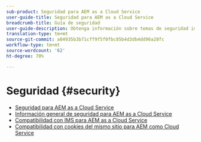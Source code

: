 ```yaml
---
sub-product: Seguridad para AEM as a Cloud Service
user-guide-title: Seguridad para AEM as a Cloud Service
breadcrumb-title: Guía de seguridad
user-guide-description: Obtenga información sobre temas de seguridad importantes relacionados con Experience Manager as a Cloud Service.
translation-type: tm+mt
source-git-commit: a04935b3b71cff9f5f0fbc85b4d3db4dd96a28fc
workflow-type: tm+mt
source-wordcount: '62'
ht-degree: 70%

---
```



# Seguridad {#security}

+ [Seguridad para AEM as a Cloud Service](/help/security/home.md)
+ [Información general de seguridad para AEM as a Cloud Service](/help/security/cloud-service-security-overview.md)
+ [Compatibilidad con IMS para AEM as a Cloud Service](ims-support.md)
+ [Compatibilidad con cookies del mismo sitio para AEM como Cloud Service](/help/security/same-site-cookie-support.md)
